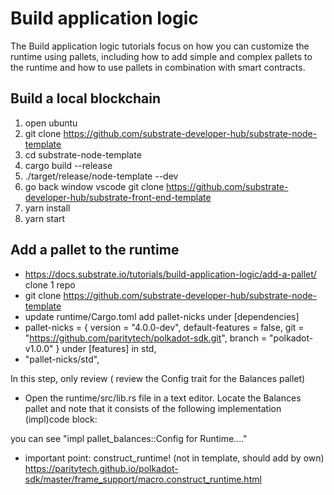 # Build application logic

The Build application logic tutorials focus on how you can customize the runtime using pallets, including how to add simple and complex pallets to the runtime and how to use pallets in combination with smart contracts.

## Build a local blockchain
1. open ubuntu
2. git clone https://github.com/substrate-developer-hub/substrate-node-template
3. cd substrate-node-template
4. cargo build --release
5. ./target/release/node-template --dev
6. go back window vscode
git clone https://github.com/substrate-developer-hub/substrate-front-end-template
7. yarn install
8. yarn start

## Add a pallet to the runtime
* https://docs.substrate.io/tutorials/build-application-logic/add-a-pallet/
clone 1 repo
* git clone https://github.com/substrate-developer-hub/substrate-node-template
* update runtime/Cargo.toml
add pallet-nicks under [dependencies]
* pallet-nicks = { version = "4.0.0-dev", default-features = false, git = "https://github.com/paritytech/polkadot-sdk.git", branch = "polkadot-v1.0.0" }
under [features]
in std, 
* "pallet-nicks/std",

In this step, only review ( review the Config trait for the Balances pallet)
* Open the runtime/src/lib.rs file in a text editor.
Locate the Balances pallet and note that it consists of the following implementation (impl)code block:

you can see
"impl pallet_balances::Config for Runtime...."

* important point:
construct_runtime! (not in template, should add by own)
https://paritytech.github.io/polkadot-sdk/master/frame_support/macro.construct_runtime.html

